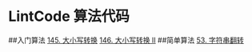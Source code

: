 # LintCode 算法代码
##入门算法
[145. 大小写转换](https://www.lintcode.com/problem/lowercase-to-uppercase/description)
[146. 大小写转换 II](https://www.lintcode.com/problem/lowercase-to-uppercase-ii/description)
##简单算法
[53. 字符串翻转](https://www.lintcode.com/problem/lowercase-to-uppercase/description)
